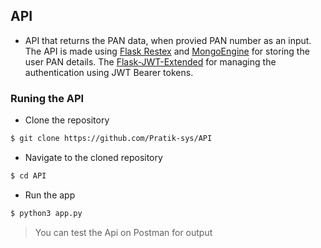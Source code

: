 ## API

- API that returns the PAN data, when provied PAN number as an input. The API is made using [Flask Restex](https://flask-restx.readthedocs.io/en/latest/quickstart.html) and [MongoEngine](http://docs.mongoengine.org/tutorial.html) for storing the user PAN details. The [Flask-JWT-Extended](https://flask-jwt-extended.readthedocs.io/en/stable/basic_usage/) for managing the authentication using JWT Bearer tokens.

### Runing the API

- Clone the repository

```bash
$ git clone https://github.com/Pratik-sys/API
```

- Navigate to the cloned repository

```bash
$ cd API
```

- Run the app

```bash
$ python3 app.py
```

> You can test the Api on Postman for output
